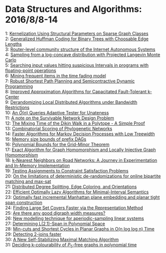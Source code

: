 # Data Structures and Algorithms: 2016/8/8-14  
1: [Kernelization Using Structural Parameters on Sparse Graph Classes](https://doi.org/10.48550/arXiv.1302.6863)  
2: [Generalized Huffman Coding for Binary Trees with Choosable Edge Lengths](https://doi.org/10.48550/arXiv.1402.3435)  
3: [Router-level community structure of the Internet Autonomous Systems](https://doi.org/10.48550/arXiv.1503.07568)  
4: [Sampling from a log-concave distribution with Projected Langevin Monte  Carlo](https://doi.org/10.48550/arXiv.1507.02564)  
5: [Searching input values hitting suspicious Intervals in programs with  floating-point operations](https://doi.org/10.48550/arXiv.1511.01080)  
6: [Mining frequent items in the time fading model](https://doi.org/10.48550/arXiv.1601.03892)  
7: [Robust Shortest Path Planning and Semicontractive Dynamic Programming](https://doi.org/10.48550/arXiv.1608.01670)  
8: [Improved Approximation Algorithms for Capacitated Fault-Tolerant  k-Center](https://doi.org/10.48550/arXiv.1608.01721)  
9: [Derandomizing Local Distributed Algorithms under Bandwidth Restrictions](https://doi.org/10.48550/arXiv.1608.01689)  
10: [An $\widetilde{O}(n)$ Queries Adaptive Tester for Unateness](https://doi.org/10.48550/arXiv.1608.02451)  
11: [A note on the Survivable Network Design Problem](https://doi.org/10.48550/arXiv.1608.02515)  
12: [The Mixing Time of the Dikin Walk in a Polytope - A Simple Proof](https://doi.org/10.48550/arXiv.1508.01977)  
13: [Combinatorial Scoring of Phylogenetic Networks](https://doi.org/10.48550/arXiv.1602.02841)  
14: [Faster Algorithms for Markov Decision Processes with Low Treewidth](https://doi.org/10.48550/arXiv.1304.0084)  
15: [Memory size bounds of prefix DAGs](https://doi.org/10.48550/arXiv.1305.5662)  
16: [Polynomial Bounds for the Grid-Minor Theorem](https://doi.org/10.48550/arXiv.1305.6577)  
17: [Exact Algorithm for Graph Homomorphism and Locally Injective Graph  Homomorphism](https://doi.org/10.48550/arXiv.1310.3341)  
18: [k-Nearest Neighbors on Road Networks: A Journey in Experimentation and  In-Memory Implementation](https://doi.org/10.48550/arXiv.1601.01549)  
19: [Testing Assignments to Constraint Satisfaction Problems](https://doi.org/10.48550/arXiv.1608.03017)  
20: [On the limitations of deterministic de-randomizations for online  bipartite matching and max-sat](https://doi.org/10.48550/arXiv.1608.03182)  
21: [Distributed Degree Splitting, Edge Coloring, and Orientations](https://doi.org/10.48550/arXiv.1608.03220)  
22: [Efficient Optimally Lazy Algorithms for Minimal-Interval Semantics](https://doi.org/10.48550/arXiv.0710.1525)  
23: [Optimally fast incremental Manhattan plane embedding and planar tight  span construction](https://doi.org/10.48550/arXiv.0909.1866)  
24: [Finding Large Set Covers Faster via the Representation Method](https://doi.org/10.48550/arXiv.1608.03439)  
25: [Are there any good digraph width measures?](https://doi.org/10.48550/arXiv.1004.1485)  
26: [New modelling technique for aperiodic-sampling linear systems](https://doi.org/10.48550/arXiv.1006.3442)  
27: [Determining L(2,1)-Span in Polynomial Space](https://doi.org/10.48550/arXiv.1104.4506)  
28: [Min-cuts and Shortest Cycles in Planar Graphs in O(n log log n) Time](https://doi.org/10.48550/arXiv.1104.4890)  
29: [Detecting 2-joins faster](https://doi.org/10.48550/arXiv.1107.3977)  
30: [A New Self-Stabilizing Maximal Matching Algorithm](https://doi.org/10.48550/arXiv.cs/0701189)  
31: [Deciding k-colourability of $P_5$-free graphs in polynomial time](https://doi.org/10.48550/arXiv.cs/0702043)  
